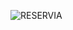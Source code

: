 ![RESERVIA](https://user-images.githubusercontent.com/85225996/124803011-de064100-df58-11eb-9248-75bc48039dc1.png)


